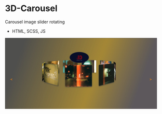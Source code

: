 # 3D-Carousel
Carousel image slider rotating
- HTML, SCSS, JS

![alt text](https://github.com/farahasylah/3D-Carousel/blob/main/screenshot.jpg?raw=true)
